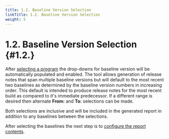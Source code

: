 ```yaml
---
title: 1.2. Baseline Version Selection
linkTitle: 1.2. Baseline Version Selection
weight: 5
---
```


1.2. Baseline Version Selection                                                                                  {#1.2.}
========================================================================================================================
After [selecting a program](1.1.) the drop-downs for baseline version will be automatically populated and enabled.
The tool allows generation of release notes that span multiple baseline versions but will default to the most recent
two baselines as determined by the baseline version numbers in increasing order.  This default is intended to produce
release notes for the most recent build as compared to it's immediate predecessor.  If a different range is desired
then alternate **From:** and **To:** selections can be made.

Both selections are inclusive and will be included in the generated report in addition to any baselines between the
selections.

After selecting the baselines the next step is to [configure the report contents](1.3.).